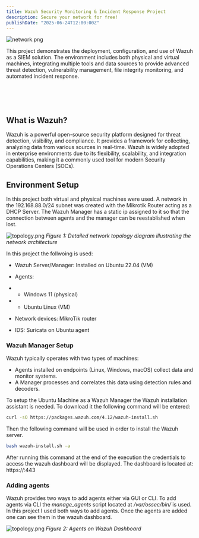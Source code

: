 ```yaml
---
title: Wazuh Security Monitoring & Incident Response Project
description: Secure your network for free!
publishDate: "2025-06-24T12:00:00Z"
---
```


![network.png](/portfolio/wazuh_thumbnail.png)

This project demonstrates the deployment, configuration, and use of Wazuh as a SIEM solution. The environment includes both physical and virtual machines, integrating multiple tools and data sources to provide advanced threat detection, vulnerability management, file integrity monitoring, and automated incident response.<br><br><br><br><br>


## What is Wazuh?
Wazuh is a powerful open-source security platform designed for threat detection, visibility, and compliance. It provides a framework for collecting, analyzing data from various sources in real-time. Wazuh is widely adopted in enterprise environments due to its flexibility, scalability, and integration capabilities, making it a commonly used tool for modern Security Operations Centers (SOCs).


## Environment Setup

In this project both virtual and physical machines were used. A network in the 192.168.88.0/24 subnet was created with the Mikrotik Router acting as a DHCP Server. The Wazuh Manager has a static ip assigned to it so that the connection between agents and the manager can be reestablished when lost.

![topology.png](/portfolio/topology.drawio.svg)
*Figure 1: Detailed network topology diagram illustrating the network architecture*

In this project the follwoing is used: 
- Wazuh Server/Manager: Installed on Ubuntu 22.04 (VM)

- Agents:

 - - Windows 11 (physical)

 - - Ubuntu Linux (VM)

- Network devices: MikroTik router

- IDS: Suricata on Ubuntu agent


### Wazuh Manager Setup

Wazuh typically operates with two types of machines:
- Agents installed on endpoints (Linux, Windows, macOS) collect data and monitor systems.
- A Manager processes and correlates this data using detection rules and decoders.

To setup the Ubuntu Machine as a Wazuh Manager the Wazuh installation assistant is needed. To download it the following command will be entered:

```bash
curl -sO https://packages.wazuh.com/4.12/wazuh-install.sh
```

Then the following command will be used in order to install the Wazuh server. 

```bash
bash wazuh-install.sh -a
```

After running this command at the end of the execution the credentials to access the wazuh dashboard will be displayed. 
The dashboard is located at: https://<wazuh-ip>:443


### Adding agents
Wazuh provides two ways to add agents either via GUI or CLI. 
To add agents via CLI the *manage_agents* script located at */var/ossec/bin/* is used. In this project I used both ways to add agents. Once the agents are added one can see them in the wazuh dashboard. 

![topology.png](/portfolio/agents.png)
*Figure 2: Agents on Wazuh Dashboard*
